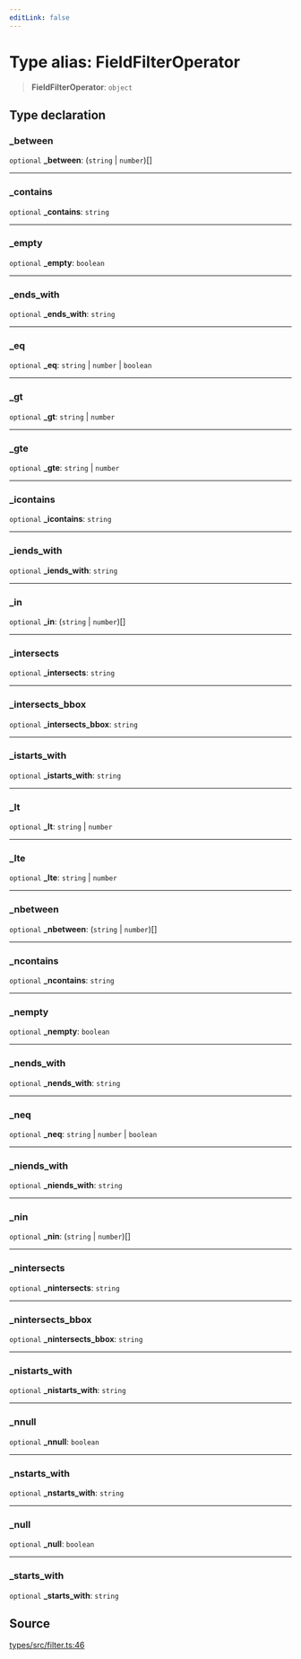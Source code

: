 ```yaml
---
editLink: false
---
```


# Type alias: FieldFilterOperator

> **FieldFilterOperator**: `object`

## Type declaration

### \_between

`optional` **\_between**: (`string` \| `number`)[]

---

### \_contains

`optional` **\_contains**: `string`

---

### \_empty

`optional` **\_empty**: `boolean`

---

### \_ends_with

`optional` **\_ends_with**: `string`

---

### \_eq

`optional` **\_eq**: `string` \| `number` \| `boolean`

---

### \_gt

`optional` **\_gt**: `string` \| `number`

---

### \_gte

`optional` **\_gte**: `string` \| `number`

---

### \_icontains

`optional` **\_icontains**: `string`

---

### \_iends_with

`optional` **\_iends_with**: `string`

---

### \_in

`optional` **\_in**: (`string` \| `number`)[]

---

### \_intersects

`optional` **\_intersects**: `string`

---

### \_intersects_bbox

`optional` **\_intersects_bbox**: `string`

---

### \_istarts_with

`optional` **\_istarts_with**: `string`

---

### \_lt

`optional` **\_lt**: `string` \| `number`

---

### \_lte

`optional` **\_lte**: `string` \| `number`

---

### \_nbetween

`optional` **\_nbetween**: (`string` \| `number`)[]

---

### \_ncontains

`optional` **\_ncontains**: `string`

---

### \_nempty

`optional` **\_nempty**: `boolean`

---

### \_nends_with

`optional` **\_nends_with**: `string`

---

### \_neq

`optional` **\_neq**: `string` \| `number` \| `boolean`

---

### \_niends_with

`optional` **\_niends_with**: `string`

---

### \_nin

`optional` **\_nin**: (`string` \| `number`)[]

---

### \_nintersects

`optional` **\_nintersects**: `string`

---

### \_nintersects_bbox

`optional` **\_nintersects_bbox**: `string`

---

### \_nistarts_with

`optional` **\_nistarts_with**: `string`

---

### \_nnull

`optional` **\_nnull**: `boolean`

---

### \_nstarts_with

`optional` **\_nstarts_with**: `string`

---

### \_null

`optional` **\_null**: `boolean`

---

### \_starts_with

`optional` **\_starts_with**: `string`

## Source

[types/src/filter.ts:46](https://github.com/directus/directus/blob/7789a6c53/packages/types/src/filter.ts#L46)
